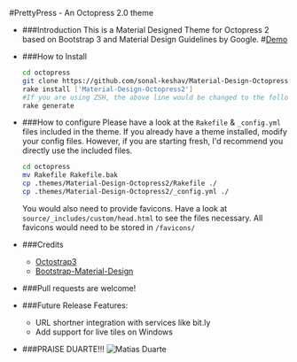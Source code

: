 #PrettyPress - An Octopress 2.0 theme

* ###Introduction
    This is a Material Designed Theme for Octopress 2 based on Bootstrap 3 and Material Design Guidelines by Google.
    #[Demo](https://sonalkeshav.me) 
* ###How to Install
    ```bash
    cd octopress
    git clone https://github.com/sonal-keshav/Material-Design-Octopress2.git
    rake install ['Material-Design-Octopress2']
    #If you are using ZSH, the above line would be changed to the following: rake install\[Material-Design-Octopress2\]
    rake generate
    ```

* ###How to configure
    Please have a look at the `Rakefile` & `_config.yml` files included in the theme.
    If you already have a theme installed, modify your config files. However, if you are starting fresh, I'd recommend you directly use the included files.
    
    ```bash
    cd octopress
    mv Rakefile Rakefile.bak
    cp .themes/Material-Design-Octopress2/Rakefile ./
    cp .themes/Material-Design-Octopress2/_config.yml ./
    ```
    
    You would also need to provide favicons. Have a look at `source/_includes/custom/head.html` to see the files necessary. All favicons would need to be stored in `/favicons/`
    
* ###Credits
    * [Octostrap3](https://github.com/kAworu/octostrap3)
    * [Bootstrap-Material-Design](https://github.com/FezVrasta/bootstrap-material-design)

* ###Pull requests are welcome!

* ###Future Release Features:
    * URL shortner integration with services like bit.ly
    * Add support for live tiles on Windows

* ###PRAISE DUARTE!!!
    ![Matias Duarte](https://i.imgur.com/OvnZeTr.jpg)
